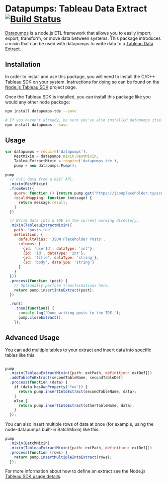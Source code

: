 Datapumps: Tableau Data Extract [![Build Status](https://travis-ci.org/tableau-mkt/datapumps-tableau-extract.svg?branch=master)](https://travis-ci.org/tableau-mkt/datapumps-tableau-extract)
==========================

[Datapumps] is a node.js ETL framework that allows you to easily import, export,
transform, or move data between systems. This package introduces a mixin that
can be used with datapumps to write data to a [Tableau Data Extract].

## Installation

In order to install and use this package, you will need to install the C/C++
Tableau SDK on your system. Instructions for doing so can be found on the
[Node.js Tableau SDK] project page.

Once the Tableau SDK is installed, you can install this package like you would
any other node package:

```sh
npm install datapumps-tde --save

# If you haven't already, be sure you've also installed datapumps itself!
npm install datapumps --save
```

## Usage

```javascript
var datapumps = require('datapumps'),
    RestMixin = datapumps.mixin.RestMixin,
    TableauExtractMixin = require('datapumps-tde'),
    pump = new datapumps.Pump();
 
pump
  // Pull data from a REST API.
  .mixin(RestMixin)
  .fromRest({
    query: function () {return pump.get('https://jsonplaceholder.typicode.com/posts');},
    resultMapping: function (message) {
      return message.result;
    }
  })

  // Write data into a TDE in the current working directory.
  .mixin(TableauExtractMixin({
    path: 'posts.tde',
    definition: {
      defaultAlias: 'JSON Placeholder Posts',
      columns: [
        {id: 'userId', dataType: 'int'},
        {id: 'id', dataType: 'int'},
        {id: 'title', dataType: 'string'},
        {id: 'body', dataType: 'string'}
      ]
    }
  }))
  .process(function (post) {
    // Optionally perform transformations here.
    return pump.insertIntoExtract(post);
  })

  .run()
    .then(function() {
      console.log('Done writing posts to the TDE.');
      pump.closeExtract();
    });
```

## Advanced Usage
You can add multiple tables to your extract and insert data into specific
tables like this.
```javascript

pump
  .mixin(TableauExtractMixin({path: extPath, definition: extDef}))
  .addTableToExtract(secondTableName, secondTableDef)
  .process(function (data) {
    if (data.hasOwnProperty('foo')) {
      return pump.insertIntoExtract(secondTableName, data);
    }
    else {
      return pump.insertIntoExtract(otherTableName, data);
    }
  });
```

You can also insert multiple rows of data at once (for example, using the
node-datapumps built-in BatchMixin) like this.

```javascript
pump
  .mixin(BatchMixin)
  .mixin(TableauExtractMixin({path: extPath, definition: extDef}))
  .process(function (rows) {
    return pump.insertMultipleIntoExtract(rows);
  });
```

For more information about how to define an extract see the Node.js
[Tableau SDK usage details].

[Datapumps]: https://www.npmjs.com/package/datapumps
[Tableau Data Extract]: https://www.tableau.com/about/blog/2014/7/understanding-tableau-data-extracts-part1
[Node.js Tableau SDK]: https://github.com/tableau-mkt/node-tableau-sdk#installation
[Tableau SDK usage details]: https://github.com/tableau-mkt/node-tableau-sdk#usage
